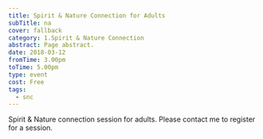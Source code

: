 ```yaml
---
title: Spirit & Nature Connection for Adults
subTitle: na
cover: fallback
category: 1.Spirit & Nature Connection
abstract: Page abstract.
date: 2018-03-12
fromTime: 3.00pm
toTime: 5.00pm
type: event
cost: Free
tags:
  - snc
---
```


Spirit & Nature connection session for adults. Please contact me to register for a session.

